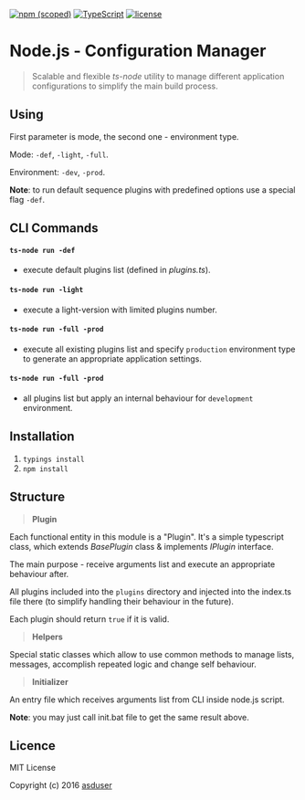 [![npm (scoped)](https://img.shields.io/npm/v/@cycle/core.svg)]()
[![TypeScript](https://badges.frapsoft.com/typescript/version/typescript-next.svg?v=101)](https://github.com/ellerbrock/typescript-badges/)
[![license](https://img.shields.io/github/license/mashape/apistatus.svg)]()

# Node.js - Configuration Manager

> Scalable and flexible *ts-node* utility to manage different application configurations to simplify the main build process.

## Using

First parameter is mode, the second one - environment type.

Mode: `-def`, `-light`, `-full`.

Environment: `-dev`, `-prod`.

**Note**: to run default sequence plugins with predefined options use a special flag `-def`.

## CLI Commands

#### `ts-node run -def`
- execute default plugins list (defined in *plugins.ts*).

#### `ts-node run -light`
- execute a light-version with limited plugins number.

#### `ts-node run -full -prod`
- execute all existing plugins list and specify `production` environment type to generate an appropriate application settings.

#### `ts-node run -full -prod`
- all plugins list but apply an internal behaviour for `development` environment.
  
## Installation

1. `typings install`
2. `npm install`

## Structure

> **Plugin**

Each functional entity in this module is a "Plugin". It's a simple typescript class, which extends *BasePlugin* class & implements *IPlugin* interface.

The main purpose - receive arguments list and execute an appropriate behaviour after.

All plugins included into the `plugins` directory and injected into the index.ts file there (to simplify handling their behaviour in the future).

Each plugin should return `true` if it is valid.

> **Helpers**

Special static classes which allow to use common methods to manage lists, messages, accomplish repeated logic and change self behaviour.

> **Initializer**

An entry file which receives arguments list from CLI inside node.js script.

**Note**: you may just call init.bat file to get the same result above. 

## Licence

MIT License

Copyright (c) 2016 [asduser](https://github.com/asduser)